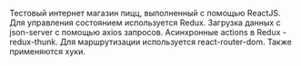 Тестовый интернет магазин пицц, выполненный с помощью ReactJS.
Для управления состоянием используется Redux.
Загрузка данных с json-server с помощью axios запросов.
Асинхронные actions в Redux - redux-thunk.
Для маршрутизации используется react-router-dom.
Также применяются хуки.
